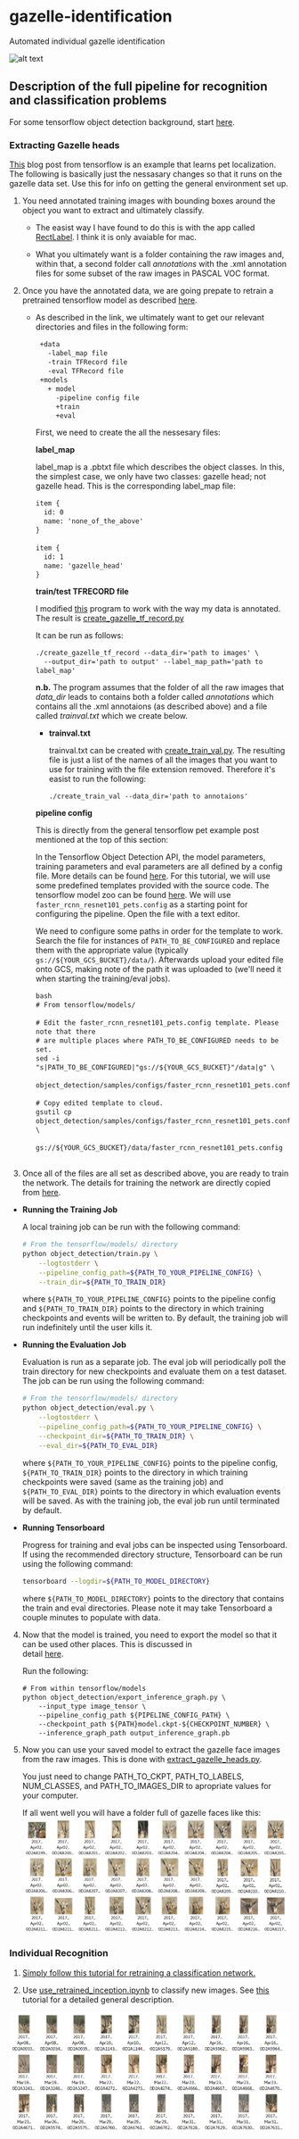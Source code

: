 # gazelle-identification
Automated individual gazelle identification

![alt text](https://puxccbo05z-flywheel.netdna-ssl.com/wp-content/uploads/2015/02/thomsons-gazelle-2.jpg)

## Description of the full pipeline for recognition and classification problems

For some tensorflow object detection background, start [here](https://research.googleblog.com/2017/06/supercharge-your-computer-vision-models.html).

### Extracting Gazelle heads

[This](https://github.com/tensorflow/models/blob/master/research/object_detection/g3doc/running_pets.md) blog post from tensorflow is an example that learns pet localization.  The following is basically just the nessasary changes so that it runs on the gazelle data set.  Use this for info on getting the general environment set up.

1. You need annotated training images with bounding boxes around the object you want to extract and ultimately classify.

   - The easist way I have found to do this is with the app called [RectLabel](https://itunes.apple.com/us/app/rectlabel-labeling-images-for-object-detection/id1210181730?mt=12).  I think it is only avaiable for mac.

   - What you ultimately want is a folder containing the raw images and, within that, a second folder call *annotations* with the .xml annotation       files for some subset of the raw images in PASCAL VOC format.
   
2. Once you have the annotated data, we are going prepate to retrain a pretrained tensorflow model as described [here](https://github.com/tensorflow/models/blob/master/research/object_detection/g3doc/running_locally.md).  
   - As described in the link, we ultimately want to get our relevant directories and files in the following form:
     ```
      +data
        -label_map file
        -train TFRecord file
        -eval TFRecord file
      +models
        + model
          -pipeline config file
          +train
          +eval
      ```
      First, we need to create the all the nessesary files:
      
       **label_map**
      
      label_map is a .pbtxt file which describes the object classes.  In this, the simplest case, we only have two classes: gazelle head; not gazelle head.  This is the corresponding label_map file:
      ```
      item {
        id: 0
        name: 'none_of_the_above'
      }

      item {
        id: 1
        name: 'gazelle_head'
      }
      ```
      
      **train/test TFRECORD file**
      
      I modified [this](https://github.com/tensorflow/models/blob/master/research/object_detection/create_pascal_tf_record.py) program
      to work with the way my data is annotated.  The result is [create_gazelle_tf_record.py](https://github.com/benkoger/gazelle-identification/blob/master/create_gazelle_tf_record.py) 
      
      It can be run as follows:
      
      ```
      ./create_gazelle_tf_record --data_dir='path to images' \
        --output_dir='path to output' --label_map_path='path to label_map'
      ```
      **n.b.**  The program assumes that the folder of all the raw images that *data_dir* leads to contains both a folder called *annotations* which contains all the .xml annotaions (as described above) and a file called *trainval.txt* which we create below. 
      
      - **trainval.txt**
      
        trainval.txt can be created with [create_train_val.py](https://github.com/benkoger/gazelle-identification/blob/master/create_train_val.py).  The resulting file is just a list of the names of all the images that you want to   
        use for training with the file extension removed.  Therefore it's easist to run the following:
        ```
        ./create_train_val --data_dir='path to annotaions' 
        ```
     **pipeline config**
     
     This is directly from the general tensorflow pet example post mentioned at the top of this section:
     
      In the Tensorflow Object Detection API, the model parameters, training
      parameters and eval parameters are all defined by a config file. More details
      can be found [here](https://github.com/tensorflow/models/blob/master/research/object_detection/g3doc/configuring_jobs.md). For this tutorial, we will use some
      predefined templates provided with the source code. The tensorflow model zoo can be found [here](https://github.com/tensorflow/models/blob/master/research/object_detection/g3doc/detection_model_zoo.md). We will use `faster_rcnn_resnet101_pets.config` as a
      starting point for configuring the pipeline. Open the file with a
      text editor.

      We need to configure some paths in order for the template to work. Search the
      file for instances of `PATH_TO_BE_CONFIGURED` and replace them with the
      appropriate value (typically `gs://${YOUR_GCS_BUCKET}/data/`). Afterwards
      upload your edited file onto GCS, making note of the path it was uploaded to
      (we'll need it when starting the training/eval jobs).

      ``` 
      bash
      # From tensorflow/models/

      # Edit the faster_rcnn_resnet101_pets.config template. Please note that there
      # are multiple places where PATH_TO_BE_CONFIGURED needs to be set.
      sed -i "s|PATH_TO_BE_CONFIGURED|"gs://${YOUR_GCS_BUCKET}"/data|g" \
          object_detection/samples/configs/faster_rcnn_resnet101_pets.config

      # Copy edited template to cloud.
      gsutil cp object_detection/samples/configs/faster_rcnn_resnet101_pets.config \
          gs://${YOUR_GCS_BUCKET}/data/faster_rcnn_resnet101_pets.config
         
      ```
3. Once all of the files are all set as described above, you are ready to train the network.  The details for training the network are directly copied from [here](https://github.com/tensorflow/models/blob/master/research/object_detection/g3doc/running_locally.md).

- **Running the Training Job**

   A local training job can be run with the following command:

   ```bash
   # From the tensorflow/models/ directory
   python object_detection/train.py \
       --logtostderr \
       --pipeline_config_path=${PATH_TO_YOUR_PIPELINE_CONFIG} \
       --train_dir=${PATH_TO_TRAIN_DIR}
   ```

   where `${PATH_TO_YOUR_PIPELINE_CONFIG}` points to the pipeline config and
   `${PATH_TO_TRAIN_DIR}` points to the directory in which training checkpoints
   and events will be written to. By default, the training job will
   run indefinitely until the user kills it.

- **Running the Evaluation Job**

   Evaluation is run as a separate job. The eval job will periodically poll the
   train directory for new checkpoints and evaluate them on a test dataset. The
   job can be run using the following command:

   ```bash
   # From the tensorflow/models/ directory
   python object_detection/eval.py \
       --logtostderr \
       --pipeline_config_path=${PATH_TO_YOUR_PIPELINE_CONFIG} \
       --checkpoint_dir=${PATH_TO_TRAIN_DIR} \
       --eval_dir=${PATH_TO_EVAL_DIR}
   ```

   where `${PATH_TO_YOUR_PIPELINE_CONFIG}` points to the pipeline config,
   `${PATH_TO_TRAIN_DIR}` points to the directory in which training checkpoints
   were saved (same as the training job) and `${PATH_TO_EVAL_DIR}` points to the
   directory in which evaluation events will be saved. As with the training job,
   the eval job run until terminated by default.

- **Running Tensorboard**

   Progress for training and eval jobs can be inspected using Tensorboard. If
   using the recommended directory structure, Tensorboard can be run using the
   following command:

   ```bash
   tensorboard --logdir=${PATH_TO_MODEL_DIRECTORY}
   ```

   where `${PATH_TO_MODEL_DIRECTORY}` points to the directory that contains the
   train and eval directories. Please note it may take Tensorboard a couple minutes
   to populate with data.
     
4. Now that the model is trained, you need to export the model so that it can be used other places.  This is discussed in    
detail [here](https://github.com/tensorflow/models/blob/master/research/object_detection/g3doc/exporting_models.md).

   Run the following:
   ```
   # From within tensorflow/models
   python object_detection/export_inference_graph.py \
       --input_type image_tensor \
       --pipeline_config_path ${PIPELINE_CONFIG_PATH} \
       --checkpoint_path ${PATH}model.ckpt-${CHECKPOINT_NUMBER} \
       --inference_graph_path output_inference_graph.pb
   ```
   
5. Now you can use your saved model to extract the gazelle face images from the raw images.  This is done with [extract_gazelle_heads.py](https://github.com/benkoger/gazelle-identification/blob/master/extract_gazelle_heads.py).
   
   You just need to change PATH_TO_CKPT, PATH_TO_LABELS, NUM_CLASSES, and PATH_TO_IMAGES_DIR to apropriate values for your    computer.
   
   If all went well you will have a folder full of gazelle faces like this:
   ![alt text](/extracted_gazelle_heads.png)
  
     
     
### Individual Recognition

1. [Simply follow this tutorial for retraining a classification network.](https://www.tensorflow.org/tutorials/image_retraining)

2. Use [use_retrained_inception.ipynb](https://github.com/benkoger/gazelle-identification/blob/master/use_retrained_inception.ipynb) to classify new images.  See [this](https://www.tensorflow.org/tutorials/image_recognition) tutorial for a detailed general description.

![alt text](/individual_gazelles_heads.png)

        
      
      


